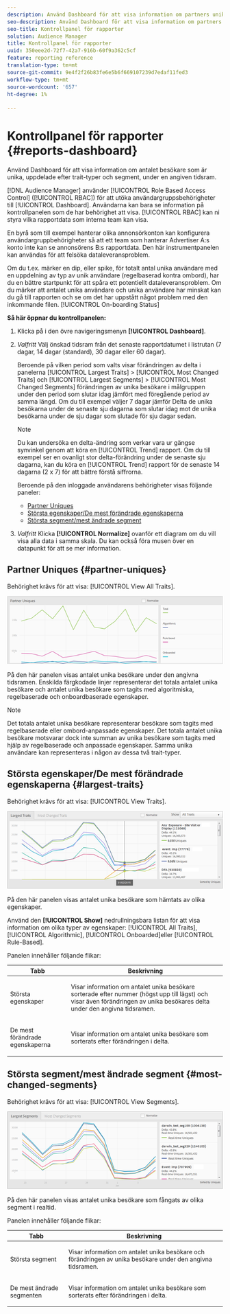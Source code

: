 ```yaml
---
description: Använd Dashboard för att visa information om partners unika antal besökare, uppdelade efter trait-typer och segment, för en viss tidsram.
seo-description: Använd Dashboard för att visa information om partners unika antal besökare, uppdelade efter trait-typer och segment, för en viss tidsram.
seo-title: Kontrollpanel för rapporter
solution: Audience Manager
title: Kontrollpanel för rapporter
uuid: 350eee2d-72f7-42a7-916b-60f9a362c5cf
feature: reporting reference
translation-type: tm+mt
source-git-commit: 9e4f2f26b83fe6e5b6f669107239d7edaf11fed3
workflow-type: tm+mt
source-wordcount: '657'
ht-degree: 1%

---
```



# Kontrollpanel för rapporter {#reports-dashboard}

Använd Dashboard för att visa information om antalet besökare som är unika, uppdelade efter trait-typer och segment, under en angiven tidsram.

<!-- 

c_dashboard.xml

 -->

[!DNL Audience Manager] använder [!UICONTROL Role Based Access Control] ([!UICONTROL RBAC]) för att utöka användargruppsbehörigheter till [!UICONTROL Dashboard]. Användarna kan bara se information på kontrollpanelen som de har behörighet att visa. [!UICONTROL RBAC] kan ni styra vilka rapportdata som interna team kan visa.

En byrå som till exempel hanterar olika annonsörkonton kan konfigurera användargruppbehörigheter så att ett team som hanterar Advertiser A:s konto inte kan se annonsörens B:s rapportdata. Den här instrumentpanelen kan användas för att felsöka dataleveransproblem.

Om du t.ex. märker en dip, eller spike, för totalt antal unika användare med en uppdelning av typ av unik användare (regelbaserad kontra ombord), har du en bättre startpunkt för att spåra ett potentiellt dataleveransproblem. Om du märker att antalet unika användare och unika användare har minskat kan du gå till rapporten och se om det har uppstått något problem med den inkommande filen. [!UICONTROL On-boarding Status]

**Så här öppnar du kontrollpanelen:**

1. Klicka på i den övre navigeringsmenyn **[!UICONTROL Dashboard]**.
2. *Valfritt* Välj önskad tidsram från det senaste rapportdatumet i listrutan (7 dagar, 14 dagar (standard), 30 dagar eller 60 dagar).

   Beroende på vilken period som valts visar förändringen av delta i panelerna [!UICONTROL Largest Traits] > [!UICONTROL Most Changed Traits] och [!UICONTROL Largest Segments] > [!UICONTROL Most Changed Segments] förändringen av unika besökare i målgruppen under den period som slutar idag jämfört med föregående period av samma längd. Om du till exempel väljer 7 dagar jämför Delta de unika besökarna under de senaste sju dagarna som slutar idag mot de unika besökarna under de sju dagar som slutade för sju dagar sedan.

   >[!NOTE]
   >
   >Du kan undersöka en delta-ändring som verkar vara ur gängse synvinkel genom att köra en [!UICONTROL Trend] rapport. Om du till exempel ser en ovanligt stor delta-förändring under de senaste sju dagarna, kan du köra en [!UICONTROL Trend] rapport för de senaste 14 dagarna (2 x 7) för att bättre förstå siffrorna.

   Beroende på den inloggade användarens behörigheter visas följande paneler:

   * [Partner Uniques](../reporting/reports-dashboard.md#partner-uniques)
   * [Största egenskaper/De mest förändrade egenskaperna](../reporting/reports-dashboard.md#largest-traits)
   * [Största segment/mest ändrade segment](../reporting/reports-dashboard.md#most-changed-segments)

3. *Valfritt* Klicka **[!UICONTROL Normalize]** ovanför ett diagram om du vill visa alla data i samma skala. Du kan också föra musen över en datapunkt för att se mer information.

## Partner Uniques {#partner-uniques}

Behörighet krävs för att visa: [!UICONTROL View All Traits].

![](assets/partner_uniques.png)

På den här panelen visas antalet unika besökare under den angivna tidsramen. Enskilda färgkodade linjer representerar det totala antalet unika besökare och antalet unika besökare som tagits med algoritmiska, regelbaserade och onboardbaserade egenskaper.

>[!NOTE]
>
>Det totala antalet unika besökare representerar besökare som tagits med regelbaserade eller ombord-anpassade egenskaper. Det totala antalet unika besökare motsvarar dock inte summan av unika besökare som tagits med hjälp av regelbaserade och anpassade egenskaper. Samma unika användare kan representeras i någon av dessa två trait-typer.

## Största egenskaper/De mest förändrade egenskaperna {#largest-traits}

Behörighet krävs för att visa: [!UICONTROL View Traits].

![](assets/largest_traits.png)

På den här panelen visas antalet unika besökare som hämtats av olika egenskaper.

Använd den **[!UICONTROL Show]** nedrullningsbara listan för att visa information om olika typer av egenskaper: [!UICONTROL All Traits], [!UICONTROL Algorithmic], [!UICONTROL Onboarded]eller [!UICONTROL Rule-Based].

Panelen innehåller följande flikar:

<table id="table_DA48BDEB4E0143BEA4EB85AC26FF6AE3"> 
 <thead> 
  <tr> 
   <th colname="col1" class="entry"> Tabb </th> 
   <th colname="col2" class="entry"> Beskrivning </th> 
  </tr> 
 </thead>
 <tbody> 
  <tr> 
   <td colname="col1"> <p><span class="wintitle"> Största egenskaper</span> </p> </td> 
   <td colname="col2"> <p>Visar information om antalet unika besökare sorterade efter nummer (högst upp till lägst) och visar även förändringen av unika besökares delta under den angivna tidsramen. </p> </td> 
  </tr> 
  <tr> 
   <td colname="col1"> <p><span class="wintitle"> De mest förändrade egenskaperna</span> </p> </td> 
   <td colname="col2"> <p>Visar information om antalet unika besökare som sorterats efter förändringen i delta. </p> </td> 
  </tr> 
 </tbody> 
</table>

## Största segment/mest ändrade segment {#most-changed-segments}

Behörighet krävs för att visa: [!UICONTROL View Segments].

![](assets/largest_segments.png)

På den här panelen visas antalet unika besökare som fångats av olika segment i realtid.

Panelen innehåller följande flikar:

<table id="table_8E22E0579FA74C5A86CC40B40B2548BE"> 
 <thead> 
  <tr> 
   <th colname="col1" class="entry"> Tabb </th> 
   <th colname="col2" class="entry"> Beskrivning </th> 
  </tr> 
 </thead>
 <tbody> 
  <tr> 
   <td colname="col1"> <p><span class="wintitle"> Största segment</span> </p> </td> 
   <td colname="col2"> <p>Visar information om antalet unika besökare och förändringen av unika besökare under den angivna tidsramen. </p> </td> 
  </tr> 
  <tr> 
   <td colname="col1"> <p><span class="wintitle"> De mest ändrade segmenten</span> </p> </td> 
   <td colname="col2"> <p>Visar information om antalet unika besökare som sorterats efter förändringen i delta. </p> </td> 
  </tr> 
 </tbody> 
</table>

